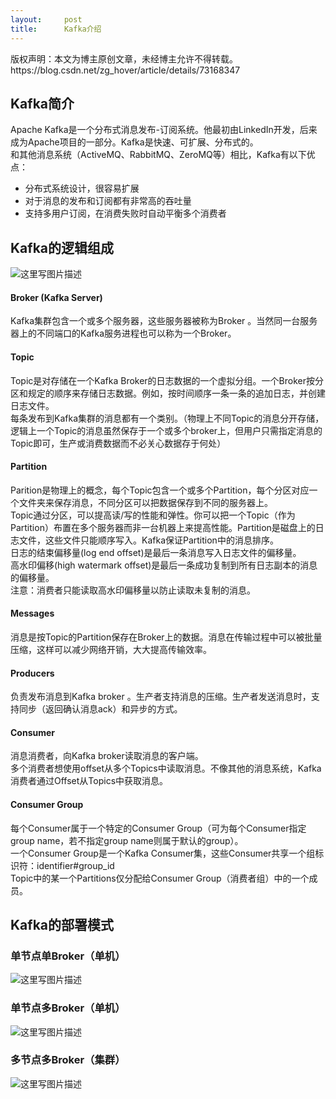 ```yaml
---
layout:     post
title:      Kafka介绍
---
```

<div id="article_content" class="article_content clearfix csdn-tracking-statistics" data-pid="blog" data-mod="popu_307" data-dsm="post">
								<div class="article-copyright">
					版权声明：本文为博主原创文章，未经博主允许不得转载。					https://blog.csdn.net/zg_hover/article/details/73168347				</div>
								            <div id="content_views" class="markdown_views prism-atom-one-dark">
							<!-- flowchart 箭头图标 勿删 -->
							<svg xmlns="http://www.w3.org/2000/svg" style="display: none;"><path stroke-linecap="round" d="M5,0 0,2.5 5,5z" id="raphael-marker-block" style="-webkit-tap-highlight-color: rgba(0, 0, 0, 0);"></path></svg>
							<h2 id="kafka简介">Kafka简介</h2>

<p>Apache Kafka是一个分布式消息发布-订阅系统。他最初由LinkedIn开发，后来成为Apache项目的一部分。Kafka是快速、可扩展、分布式的。 <br>
和其他消息系统（ActiveMQ、RabbitMQ、ZeroMQ等）相比，Kafka有以下优点：</p>

<ul>
<li>分布式系统设计，很容易扩展</li>
<li>对于消息的发布和订阅都有非常高的吞吐量</li>
<li>支持多用户订阅，在消费失败时自动平衡多个消费者</li>
</ul>



<h2 id="kafka的逻辑组成">Kafka的逻辑组成</h2>

<p><img src="https://img-blog.csdn.net/20170613120334098?watermark/2/text/aHR0cDovL2Jsb2cuY3Nkbi5uZXQvemdfaG92ZXI=/font/5a6L5L2T/fontsize/400/fill/I0JBQkFCMA==/dissolve/70/gravity/SouthEast" alt="这里写图片描述" title=""></p>

<h4 id="broker-kafka-server">Broker (Kafka Server)</h4>

<p>Kafka集群包含一个或多个服务器，这些服务器被称为Broker 。当然同一台服务器上的不同端口的Kafka服务进程也可以称为一个Broker。</p>



<h4 id="topic">Topic</h4>

<p>Topic是对存储在一个Kafka Broker的日志数据的一个虚拟分组。一个Broker按分区和规定的顺序来存储日志数据。例如，按时间顺序一条一条的追加日志，并创建日志文件。 <br>
每条发布到Kafka集群的消息都有一个类别。（物理上不同Topic的消息分开存储，逻辑上一个Topic的消息虽然保存于一个或多个broker上，但用户只需指定消息的Topic即可，生产或消费数据而不必关心数据存于何处）</p>



<h4 id="partition">Partition</h4>

<p>Parition是物理上的概念，每个Topic包含一个或多个Partition，每个分区对应一个文件夹来保存消息，不同分区可以把数据保存到不同的服务器上。 <br>
Topic通过分区，可以提高读/写的性能和弹性。你可以把一个Topic（作为Partition）布置在多个服务器而非一台机器上来提高性能。Partition是磁盘上的日志文件，这些文件只能顺序写入。Kafka保证Partition中的消息排序。 <br>
日志的结束偏移量(log end offset)是最后一条消息写入日志文件的偏移量。 <br>
高水印偏移(high watermark offset)是最后一条成功复制到所有日志副本的消息的偏移量。 <br>
注意：消费者只能读取高水印偏移量以防止读取未复制的消息。</p>



<h4 id="messages">Messages</h4>

<p>消息是按Topic的Partition保存在Broker上的数据。消息在传输过程中可以被批量压缩，这样可以减少网络开销，大大提高传输效率。</p>

<h4 id="producers">Producers</h4>

<p>负责发布消息到Kafka broker 。生产者支持消息的压缩。生产者发送消息时，支持同步（返回确认消息ack）和异步的方式。</p>



<h4 id="consumer">Consumer</h4>

<p>消息消费者，向Kafka broker读取消息的客户端。 <br>
多个消费者想使用offset从多个Topics中读取消息。不像其他的消息系统，Kafka消费者通过Offset从Topics中获取消息。</p>



<h4 id="consumer-group">Consumer Group</h4>

<p>每个Consumer属于一个特定的Consumer Group（可为每个Consumer指定group name，若不指定group name则属于默认的group）。 <br>
一个Consumer Group是一个Kafka Consumer集，这些Consumer共享一个组标识符：identifier#group_id <br>
Topic中的某一个Partitions仅分配给Consumer Group（消费者组）中的一个成员。</p>



<h2 id="kafka的部署模式">Kafka的部署模式</h2>

<h3 id="单节点单broker单机">单节点单Broker（单机）</h3>

<p><img src="https://img-blog.csdn.net/20170613120836398?watermark/2/text/aHR0cDovL2Jsb2cuY3Nkbi5uZXQvemdfaG92ZXI=/font/5a6L5L2T/fontsize/400/fill/I0JBQkFCMA==/dissolve/70/gravity/SouthEast" alt="这里写图片描述" title=""></p>

<h3 id="单节点多broker单机">单节点多Broker（单机）</h3>

<p><img src="https://img-blog.csdn.net/20170613120846127?watermark/2/text/aHR0cDovL2Jsb2cuY3Nkbi5uZXQvemdfaG92ZXI=/font/5a6L5L2T/fontsize/400/fill/I0JBQkFCMA==/dissolve/70/gravity/SouthEast" alt="这里写图片描述" title=""></p>

<h3 id="多节点多broker集群">多节点多Broker（集群）</h3>

<p><img src="https://img-blog.csdn.net/20170613120854945?watermark/2/text/aHR0cDovL2Jsb2cuY3Nkbi5uZXQvemdfaG92ZXI=/font/5a6L5L2T/fontsize/400/fill/I0JBQkFCMA==/dissolve/70/gravity/SouthEast" alt="这里写图片描述" title=""></p>            </div>
						<link href="https://csdnimg.cn/release/phoenix/mdeditor/markdown_views-9e5741c4b9.css" rel="stylesheet">
                </div>
